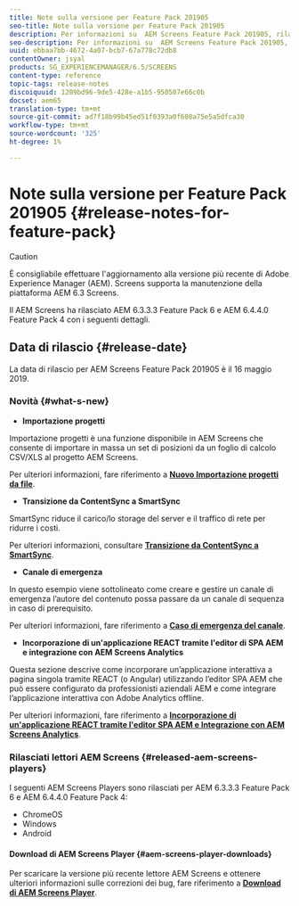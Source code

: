 ```yaml
---
title: Note sulla versione per Feature Pack 201905
seo-title: Note sulla versione per Feature Pack 201905
description: Per informazioni su  AEM Screens Feature Pack 201905, rilasciato il 16 maggio 2019, consultate questa pagina.
seo-description: Per informazioni su  AEM Screens Feature Pack 201905, rilasciato il 16 maggio 2019, consultate questa pagina.
uuid: ebbaa7bb-4672-4a07-bcb7-67a778c72db8
contentOwner: jsyal
products: SG_EXPERIENCEMANAGER/6.5/SCREENS
content-type: reference
topic-tags: release-notes
discoiquuid: 1209bd96-9de5-428e-a1b5-950507e66c0b
docset: aem65
translation-type: tm+mt
source-git-commit: ad7f18b99b45ed51f0393a0f608a75e5a5dfca30
workflow-type: tm+mt
source-wordcount: '325'
ht-degree: 1%

---
```



# Note sulla versione per Feature Pack 201905 {#release-notes-for-feature-pack}

>[!CAUTION]
>
>È consigliabile effettuare l&#39;aggiornamento alla versione più recente di Adobe Experience Manager (AEM). Screens supporta la manutenzione della piattaforma AEM 6.3 Screens.

Il  AEM Screens ha rilasciato AEM 6.3.3.3 Feature Pack 6 e AEM 6.4.4.0 Feature Pack 4 con i seguenti dettagli.

## Data di rilascio {#release-date}

La data di rilascio per  AEM Screens Feature Pack 201905 è il 16 maggio 2019.

### Novità {#what-s-new}

* **Importazione progetti**

Importazione progetti è una funzione disponibile in  AEM Screens che consente di importare in massa un set di posizioni da un foglio di calcolo CSV/XLS al progetto  AEM Screens.

Per ulteriori informazioni, fare riferimento a **[Nuovo Importazione progetti da file](project-importer.md)**.

* **Transizione da ContentSync a SmartSync**

SmartSync riduce il carico/lo storage del server e il traffico di rete per ridurre i costi.

Per ulteriori informazioni, consultare **[Transizione da ContentSync a SmartSync](smartsync.md)**.

* **Canale di emergenza**

In questo esempio viene sottolineato come creare e gestire un canale di emergenza l’autore del contenuto possa passare da un canale di sequenza in caso di prerequisito.

Per ulteriori informazioni, fare riferimento a **[Caso di emergenza del canale](emergency-channel.md)**.

* **Incorporazione di un&#39;applicazione REACT tramite l&#39;editor di SPA AEM e integrazione con  AEM Screens Analytics**

Questa sezione descrive come incorporare un’applicazione interattiva a pagina singola tramite REACT (o Angular) utilizzando l’editor SPA AEM che può essere configurato da professionisti aziendali AEM e come integrare l’applicazione interattiva con  Adobe Analytics offline.

Per ulteriori informazioni, fare riferimento a **[Incorporazione di un&#39;applicazione REACT tramite l&#39;editor SPA AEM e Integrazione con  AEM Screens Analytics](embedding-react-app.md)**.

### Rilasciati  lettori AEM Screens {#released-aem-screens-players}

I seguenti  AEM Screens Players sono rilasciati per AEM 6.3.3.3 Feature Pack 6 e AEM 6.4.4.0 Feature Pack 4:

* ChromeOS
* Windows
* Android

#### Download di  AEM Screens Player {#aem-screens-player-downloads}

Per scaricare la versione più recente  lettore AEM Screens e ottenere ulteriori informazioni sulle correzioni dei bug, fare riferimento a **[Download di AEM Screens Player](https://download.macromedia.com/screens/)**.
